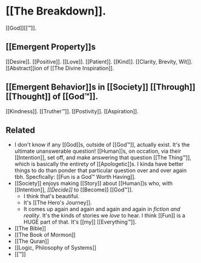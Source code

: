[[The Breakdown]].
===
[[God]][[™]].

[[Emergent Property]]s
---
[[Desire]].
[[Positive]].
[[Love]].
[[Patient]].
[[Kind]].
[[Clarity, Brevity, Wit]].
[[Abstract]]ion of [[The Divine Inspiration]].

[[Emergent Behavior]]s in [[Society]] [[Through]] [[Thought]] of [[God™]].
---
[[Kindness]].
[[Truther™]].
[[Postivity]].
[[Aspiration]].

Related
---
- I don't know if any [[God]]s, outside of [[God™]], actually exist. It's the ultimate unanswerable question! [[Human]]s, on occation, via their [[Intention]], set off, and make answering that question [[The Thing™]], which is basically the entirety of [[Apologetic]]s. I kinda have better things to do than ponder that particular question over and over again tbh. Specfically: [[Fun is a God™ Worth Having]].
- [[Society]] enjoys making [[Story]] about [[Human]]s who, with [[Intention]], *[[Decide]]* to [[Become]] [[God™]].
	- I think that's beautiful.
	- It's [[The Hero's Journey]].
	- It comes up again and again and again and again in *fiction and reality*. It's the kinds of stories we *love* to hear. I think [[Fun]] is a HUGE part of that. It's [[my]] [[Everything™]].
- [[The Bible]]
- [[The Book of Mormon]]
- [[The Quran]]
- [[Logic, Philosophy of Systems]]
- [[™]]